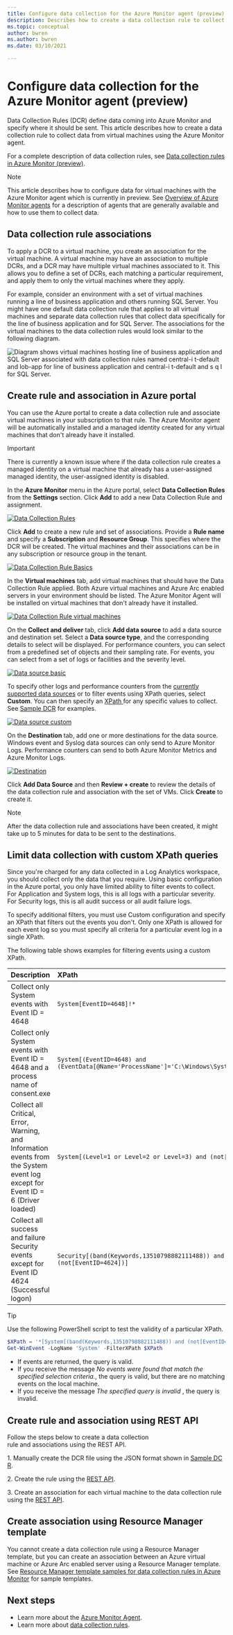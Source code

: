 ```yaml
---
title: Configure data collection for the Azure Monitor agent (preview)
description: Describes how to create a data collection rule to collect data from virtual machines using the Azure Monitor agent.
ms.topic: conceptual
author: bwren
ms.author: bwren
ms.date: 03/10/2021

---
```


# Configure data collection for the Azure Monitor agent (preview)

Data Collection Rules (DCR) define data coming into Azure Monitor and specify where it should be sent. This article describes how to create a data collection rule to collect data from virtual machines using the Azure Monitor agent.

For a complete description of data collection rules, see [Data collection rules in Azure Monitor (preview)](data-collection-rule-overview.md).

> [!NOTE]
> This article describes how to configure data for virtual machines with the Azure Monitor agent which is currently in preview. See [Overview of Azure Monitor agents](agents-overview.md) for a description of agents that are generally available and how to use them to collect data.

## Data collection rule associations

To apply a DCR to a virtual machine, you create an association for the virtual machine. A virtual machine may have an association to multiple DCRs, and a DCR may have multiple virtual machines associated to it. This allows you to define a set of DCRs, each matching a particular requirement, and apply them to only the virtual machines where they apply. 

For example, consider an environment with a set of virtual machines running a line of business application and others running SQL Server. You might have one default data collection rule that applies to all virtual machines and separate data collection rules that collect data specifically for the line of business application and for SQL Server. The associations for the virtual machines to the data collection rules would look similar to the following diagram.

![Diagram shows virtual machines hosting line of business application and SQL Server associated with data collection rules named central-i t-default and lob-app for line of business application and central-i t-default and s q l for SQL Server.](media/data-collection-rule-azure-monitor-agent/associations.png)



## Create rule and association in Azure portal

You can use the Azure portal to create a data collection rule and associate virtual machines in your subscription to that rule. The Azure Monitor agent will be automatically installed and a managed identity created for any virtual machines that don't already have it installed.

> [!IMPORTANT]
> There is currently a known issue where if the data collection rule creates a managed identity on a virtual machine that already has a user-assigned managed identity, the user-assigned identity is disabled.

In the **Azure Monitor** menu in the Azure portal, select **Data Collection Rules** from the **Settings** section. Click **Add** to add a new Data Collection Rule and assignment.

[![Data Collection Rules](media/data-collection-rule-azure-monitor-agent/data-collection-rules.png)](media/data-collection-rule-azure-monitor-agent/data-collection-rules.png#lightbox)

Click **Add** to create a new rule and set of associations. Provide a **Rule name** and specify a **Subscription** and **Resource Group**. This specifies where the DCR will be created. The virtual machines and their associations can be in any subscription or resource group in the tenant.

[![Data Collection Rule Basics](media/data-collection-rule-azure-monitor-agent/data-collection-rule-basics.png)](media/data-collection-rule-azure-monitor-agent/data-collection-rule-basics.png#lightbox)

In the **Virtual machines** tab, add virtual machines that should have the Data Collection Rule applied. Both Azure virtual machines and Azure Arc enabled servers in your environment should be listed. The Azure Monitor Agent will be installed on virtual machines that don't already have it installed.

[![Data Collection Rule virtual machines](media/data-collection-rule-azure-monitor-agent/data-collection-rule-virtual-machines.png)](media/data-collection-rule-azure-monitor-agent/data-collection-rule-virtual-machines.png#lightbox)

On the **Collect and deliver** tab, click **Add data source** to add a data source and destination set. Select a **Data source type**, and the corresponding details to select will be displayed. For performance counters, you can select from a predefined set of objects and their sampling rate. For events, you can select from a set of logs or facilities and the severity level. 

[![Data source basic](media/data-collection-rule-azure-monitor-agent/data-collection-rule-data-source-basic.png)](media/data-collection-rule-azure-monitor-agent/data-collection-rule-data-source-basic.png#lightbox)


To specify other logs and performance counters from the [currently supported data sources](azure-monitor-agent-overview.md#data-sources-and-destinations) or to filter events using XPath queries, select **Custom**. You can then specify an [XPath ](https://www.w3schools.com/xml/xpath_syntax.asp) for any specific values to collect. See [Sample DCR](data-collection-rule-overview.md#sample-data-collection-rule) for examples.

[![Data source custom](media/data-collection-rule-azure-monitor-agent/data-collection-rule-data-source-custom.png)](media/data-collection-rule-azure-monitor-agent/data-collection-rule-data-source-custom.png#lightbox)

On the **Destination** tab, add one or more destinations for the data source. Windows event and Syslog data sources can only send to Azure Monitor Logs. Performance counters can send to both Azure Monitor Metrics and Azure Monitor Logs.

[![Destination](media/data-collection-rule-azure-monitor-agent/data-collection-rule-destination.png)](media/data-collection-rule-azure-monitor-agent/data-collection-rule-destination.png#lightbox)

Click **Add Data Source** and then **Review + create** to review the details of the data collection rule and association with the set of VMs. Click **Create** to create it.

> [!NOTE]
> After the data collection rule and associations have been created, it might take up to 5 minutes for data to be sent to the destinations.

## Limit data collection with custom XPath queries
Since you're charged for any data collected in a Log Analytics workspace, you should collect only the data that you require. Using basic configuration in the Azure portal, you only have limited ability to filter events to collect. For Application and System logs, this is all logs with a particular severity. For Security logs, this is all audit success or all audit failure logs.

To specify additional filters, you must use Custom configuration and specify an XPath that filters out the events you don't. Only one XPath is allowed for each event log so you must specify all criteria for a particular event log in a single XPath.

The following table shows examples for filtering events using a custom XPath.

| Description | XPath |
|:---|:---|
| Collect only System events with Event ID = 4648 | `System[EventID=4648]!*`  |
| Collect only System events with Event ID = 4648 and a process name of consent.exe | `System[(EventID=4648) and (EventData[@Name='ProcessName']='C:\Windows\System32\consent.exe')]` |
| Collect all Critical, Error, Warning, and Information events from the System event log except for Event ID = 6 (Driver loaded) | `System[(Level=1 or Level=2 or Level=3) and (not[EventID=6])]` |
| Collect all success and failure Security events except for Event ID 4624 (Successful logon) | `Security[(band(Keywords,13510798882111488)) and (not[EventID=4624])]` |

> [!TIP]
> Use the following PowerShell script to test the validity of a particular XPath.
> 
> ```powershell
> $XPath = '*[System[(band(Keywords,13510798882111488)) and (not[EventID=4624])]]'
> Get-WinEvent -LogName 'System' -FilterXPath $XPath
> ```
>
> - If events are returned, the query is valid.
> - If you receive the message *No events were found that match the specified selection criteria.*, the query is valid, but there are no matching events on the local machine.
> - If you receive the message *The specified query is invalid* , the query is invalid. 
## Create rule and association using REST API

Follow the steps below to create a data collection rule and associations using the REST API.

1. Manually create the DCR file using the JSON format shown in [Sample DCR](data-collection-rule-overview.md#sample-data-collection-rule).

2. Create the rule using the [REST API](/rest/api/monitor/datacollectionrules/create#examples).

3. Create an association for each virtual machine to the data collection rule using the [REST API](/rest/api/monitor/datacollectionruleassociations/create#examples).


## Create association using Resource Manager template

You cannot create a data collection rule using a Resource Manager template, but you can create an association between an Azure virtual machine or Azure Arc enabled server using a Resource Manager template. See [Resource Manager template samples for data collection rules in Azure Monitor](./resource-manager-data-collection-rules.md) for sample templates.



## Next steps

- Learn more about the [Azure Monitor Agent](azure-monitor-agent-overview.md).
- Learn more about [data collection rules](data-collection-rule-overview.md).